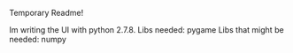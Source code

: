 <p>
Temporary Readme!

Im writing the UI with python 2.7.8.
Libs needed:
	pygame
Libs that might be needed:
	numpy
</p>


